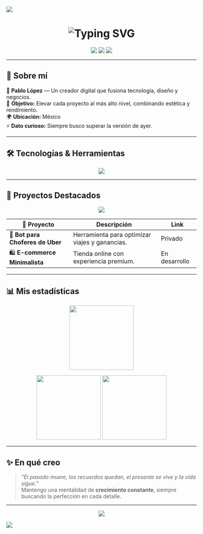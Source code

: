 <!-- Banner compacto y elegante -->
<img src="https://user-images.githubusercontent.com/73097560/115834477-dbab4500-a447-11eb-908a-139a6edaec5c.gif">



<!-- Título animado -->
<h1 align="center">
  <img src="https://readme-typing-svg.herokuapp.com?font=Fira+Code&weight=600&size=30&pause=1000&color=F7F7F7&center=true&vCenter=true&width=1000&lines=Hola%2C+soy+Pablo+López.;Programador+%7C+Diseñador+%7C+Manager+%7C+Marketing+%7C+Editor+%7C+Inversor+%7C+Empresario;El+pasado+muere%2C+los+recuerdos+quedan%2C+el+presente+se+vive+y+la+vida+sigue." alt="Typing SVG" />
</h1>

<!-- Badges -->
<p align="center">
  <a href="https://pablocv.rf.gd"><img src="https://img.shields.io/badge/🌐%20Portafolio-000000?style=for-the-badge&logo=vercel&logoColor=white" /></a>
  <a href="mailto:nevuwuaze@gmail.com"><img src="https://img.shields.io/badge/📧%20Email-EA4335?style=for-the-badge&logo=gmail&logoColor=white" /></a>
  <a href="https://github.com/pablocv"><img src="https://img.shields.io/badge/GitHub-181717?style=for-the-badge&logo=github&logoColor=white" /></a>
</p>

---

## 🖤 Sobre mí
💼 **Pablo López** — Un creador digital que fusiona tecnología, diseño y negocios.  
🚀 **Objetivo:** Elevar cada proyecto al más alto nivel, combinando estética y rendimiento.  
🌍 **Ubicación:** México  
⚡ **Dato curioso:** Siempre busco superar la versión de ayer.  

---

## 🛠 Tecnologías & Herramientas

<p align="center">
  <img src="https://skillicons.dev/icons?i=html,css,js,ts,react,nextjs,nodejs,python,php,java,mysql,figma,photoshop,illustrator,git,github,wordpress,bootstrap,tailwind,vscode,linux&perline=10" />
</p>

---

## 🚀 Proyectos Destacados

<p align="center">
  <a href="https://pablocv.rf.gd">
    <img src="https://img.shields.io/badge/🌐%20Portafolio%20Personal-000?style=for-the-badge" />
  </a>
</p>

| 🌟 Proyecto | Descripción | Link |
|-------------|-------------|------|
| 🤖 **Bot para Choferes de Uber** | Herramienta para optimizar viajes y ganancias. | Privado |
| 🛍 **E-commerce Minimalista** | Tienda online con experiencia premium. | En desarrollo |

---

## 📊 Mis estadísticas

<p align="center">
  <img src="https://github-readme-streak-stats.herokuapp.com?user=pablocv&theme=highcontrast&hide_border=true&fire=FF0000&ring=FFB800&currStreakNum=FFFFFF&sideNums=FFFFFF&currStreakLabel=FFB800&sideLabels=FFB800&dates=CCCCCC" height="170"/>
</p>

<p align="center">
  <img src="https://github-readme-stats.vercel.app/api?username=pablocv&show_icons=true&theme=radical&hide_border=true&count_private=true&include_all_commits=true&custom_title=Estadísticas%20de%20GitHub" height="170"/>
  <img src="https://github-readme-stats.vercel.app/api/top-langs/?username=pablocv&layout=compact&theme=radical&hide_border=true" height="170"/>
</p>

---

## ✨ En qué creo
> *"El pasado muere, los recuerdos quedan, el presente se vive y la vida sigue."*  
Mantengo una mentalidad de **crecimiento constante**, siempre buscando la perfección en cada detalle.

---

<!-- Footer -->
<p align="center">
  <img src="https://capsule-render.vercel.app/api?type=waving&color=000000&height=120&section=footer"/>
</p>

<img src="https://user-images.githubusercontent.com/73097560/115834477-dbab4500-a447-11eb-908a-139a6edaec5c.gif">
